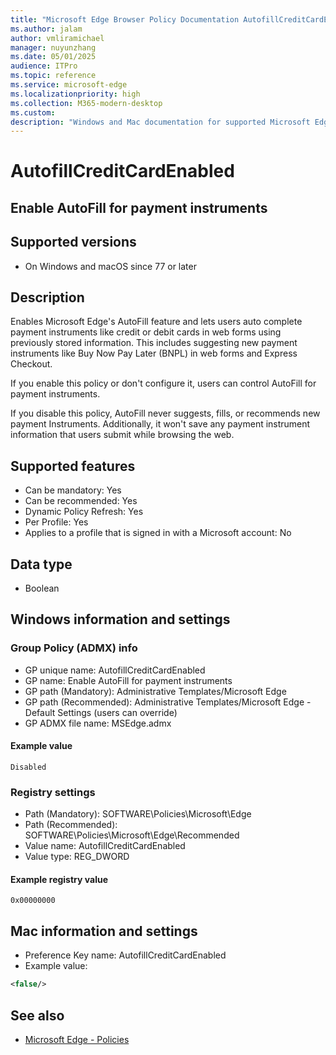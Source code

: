 ```yaml
---
title: "Microsoft Edge Browser Policy Documentation AutofillCreditCardEnabled"
ms.author: jalam
author: vmliramichael
manager: nuyunzhang
ms.date: 05/01/2025
audience: ITPro
ms.topic: reference
ms.service: microsoft-edge
ms.localizationpriority: high
ms.collection: M365-modern-desktop
ms.custom:
description: "Windows and Mac documentation for supported Microsoft Edge Browser policy: Enable AutoFill for payment instruments"
---
```


<!--THIS FILE IS AUTOMATICALLY GENERATED. MANUAL CHANGES WILL BE OVERWRITTEN.-->
<!--Please contact the Microsoft Edge Manageability team with any questions.-->

# AutofillCreditCardEnabled

## Enable AutoFill for payment instruments


## Supported versions

- On Windows and macOS since 77 or later

## Description

Enables Microsoft Edge's AutoFill feature and lets users auto complete payment instruments like credit or debit cards in web forms using previously stored information. This includes suggesting new payment instruments like Buy Now Pay Later (BNPL) in web forms and Express Checkout.

If you enable this policy or don't configure it, users can control AutoFill for payment instruments.

If you disable this policy, AutoFill never suggests, fills, or recommends new payment Instruments. Additionally, it won't save any payment instrument information that users submit while browsing the web.

## Supported features

- Can be mandatory: Yes
- Can be recommended: Yes
- Dynamic Policy Refresh: Yes
- Per Profile: Yes
- Applies to a profile that is signed in with a Microsoft account: No

## Data type

- Boolean

## Windows information and settings

### Group Policy (ADMX) info

- GP unique name: AutofillCreditCardEnabled
- GP name: Enable AutoFill for payment instruments
- GP path (Mandatory): Administrative Templates/Microsoft Edge
- GP path (Recommended): Administrative Templates/Microsoft Edge - Default Settings (users can override)
- GP ADMX file name: MSEdge.admx

#### Example value

```
Disabled
```

### Registry settings

- Path (Mandatory): SOFTWARE\Policies\Microsoft\Edge
- Path (Recommended): SOFTWARE\Policies\Microsoft\Edge\Recommended
- Value name: AutofillCreditCardEnabled
- Value type: REG_DWORD

#### Example registry value

```
0x00000000
```


## Mac information and settings

- Preference Key name: AutofillCreditCardEnabled
- Example value:

```xml
<false/>
```

## See also
- [Microsoft Edge - Policies](../microsoft-edge-policies.md)
